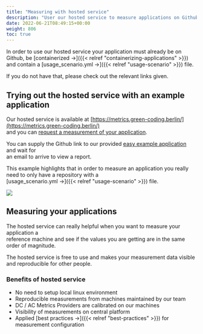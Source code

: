 ```yaml
---
title: "Measuring with hosted service"
description: "User our hosted service to measure applications on Github."
date: 2022-06-21T08:49:15+00:00
weight: 806
toc: true
---
```


In order to use our hosted service your application must already be on Github, be [containerized →]({{< relref "containerizing-applications" >}}) and contain a [usage_scenario.yml →]({{< relref "usage-scenario" >}}) file.

If you do not have that, please check out the relevant links given.

## Trying out the hosted service with an example application

Our hosted service is available at [https://metrics.green-coding.berlin/](https://metrics.green-coding.berlin/)  
and you can [request a measurement of your application](https://metrics.green-coding.berlin/request.html).

You can supply the Github link to our provided [easy example application](https://github.com/green-coding-berlin/simple-example-application) and wait for  
an email to arrive to view a report.

This example highlights that in order to measure an application you really need to only have a repository with a  
[usage_scenario.yml →]({{< relref "usage-scenario" >}}) file.

<img class="ui centered rounded bordered image" src="/img/add-new-project.webp">

## Measuring your applications

The hosted service can really helpful when you want to measure your application a  
reference machine and see if the values you are getting are in the same order of magnitude.

The hosted service is free to use and makes your measurement data visible and reproducible for other people.

### Benefits of hosted service

- No need to setup local linux environment
- Reproducible measurements from machines maintained by our team
- DC / AC Metrics Providers are calibrated on our machines
- Visibility of measurements on central platform
- Applied [best practices →]({{< relref "best-practices" >}}) for measurement configuration
